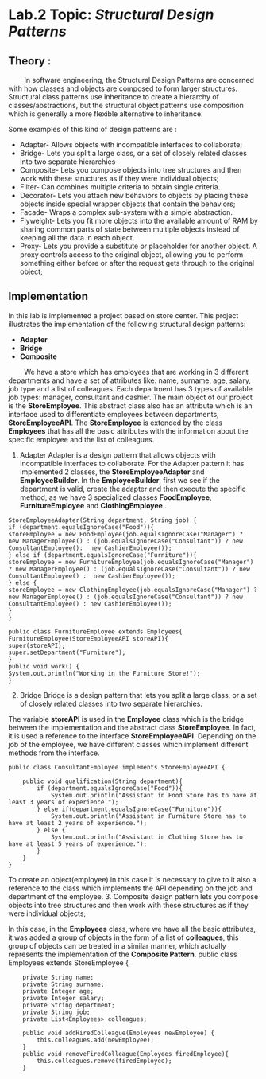 # Lab.2 Topic: *Structural Design Patterns*

## Theory :
&ensp;&ensp;&ensp;&ensp; In software engineering, the Structural Design Patterns are concerned with how classes and objects are composed to form larger structures. Structural class patterns use inheritance to create a hierarchy of classes/abstractions, but the structural object patterns use composition which is generally a more flexible alternative to inheritance.

Some examples of this kind of design patterns are :
* Adapter- Allows objects with incompatible interfaces to collaborate;
* Bridge- Lets you split a large class, or a set of closely related classes into two separate hierarchies
* Composite- Lets you compose objects into tree structures and then work with these structures as if they were individual objects;
* Filter- Can combines multiple criteria to obtain single criteria.
* Decorator- Lets you attach new behaviors to objects by placing these objects inside special wrapper objects that contain the behaviors;
* Facade- Wraps a complex sub-system with a simple abstraction.
* Flyweight- Lets you fit more objects into the available amount of RAM by sharing common parts of state between multiple objects instead of keeping all the data in each object.
* Proxy- Lets you provide a substitute or placeholder for another object. A proxy controls access to the original object, allowing you to perform something either before or after the request gets through to the original object;

## Implementation

In this lab is implemented a project based on store center.
This project illustrates the implementation of the following structural design patterns:
* __Adapter__
* __Bridge__
* __Composite__

&ensp;&ensp;&ensp;&ensp; We have a store which has employees that are working in 3 different departments and have a set of attributes like: name, surname, age, salary, job type and a list of colleagues.
Each department has 3 types of available job types: manager, consultant and cashier. The main object of our project is the __StoreEmployee__. This abstract class also has an attribute which is an interface used to differentiate employees between departments, __StoreEmployeeAPI__.
The __StoreEmployee__ is extended by the class __Employees__ that has all the basic attributes with the information about the specific employee and the list of colleagues. 
1. Adapter
   Adapter is a design pattern that allows objects with incompatible interfaces to collaborate. For the Adapter pattern it has implemented 2 classes, the __StoreEmployeeAdapter__ 
and __EmployeeBuilder__. In the __EmployeeBuilder__, first we see if the department is valid, create the adapter and then execute the specific method, as we have 3 specialized classes __FoodEmployee__, __FurnitureEmployee__ and __ClothingEmployee__ .
~~~
StoreEmployeeAdapter(String department, String job) {
if (department.equalsIgnoreCase("Food")){
storeEmployee = new FoodEmployee(job.equalsIgnoreCase("Manager") ?  new ManagerEmployee() : (job.equalsIgnoreCase("Consultant")) ? new ConsultantEmployee():  new CashierEmployee());
} else if (department.equalsIgnoreCase("Furniture")){
storeEmployee = new FurnitureEmployee(job.equalsIgnoreCase("Manager") ? new ManagerEmployee() : (job.equalsIgnoreCase("Consultant")) ? new ConsultantEmployee() :  new CashierEmployee());
} else {
storeEmployee = new ClothingEmployee(job.equalsIgnoreCase("Manager") ? new ManagerEmployee() : (job.equalsIgnoreCase("Consultant")) ? new ConsultantEmployee() : new CashierEmployee());
}
}
~~~
~~~
public class FurnitureEmployee extends Employees{
FurnitureEmployee(StoreEmployeeAPI storeAPI){
super(storeAPI);
super.setDepartment("Furniture");
}
public void work() {
System.out.println("Working in the Furniture Store!");
}
~~~
2. Bridge
   Bridge is a design pattern that lets you split a large class, or a set of closely related classes into two separate hierarchies.

The variable __storeAPI__ is used in the __Employee__ class which is the bridge between the implementation and the abstract class __StoreEmployee__. In fact, it is used a reference to 
the interface __StoreEmployeeAPI__. Depending on the job of the employee, we have different classes which implement different methods from the interface.
~~~
public class ConsultantEmployee implements StoreEmployeeAPI {

    public void qualification(String department){
        if (department.equalsIgnoreCase("Food")){
            System.out.println("Assistant in Food Store has to have at least 3 years of experience.");
        } else if(department.equalsIgnoreCase("Furniture")){
            System.out.println("Assistant in Furniture Store has to have at least 2 years of experience.");
        } else {
            System.out.println("Assistant in Clothing Store has to have at least 5 years of experience.");
        }
    }
}
~~~
To create an object(employee) in this case it is necessary to  give to it also a reference to the class which implements the API depending on the job and department of the employee.
3. Composite design pattern lets you compose objects into tree structures and then work with these structures as if they were individual objects;
   
In this case, in the __Employees__ class, where we have all the basic attributes, it was added a group of objects in the form of a list of __colleagues__, this group of objects 
can be treated in a similar manner, which actually represents the implementation of the __Composite Pattern__.
public class Employees extends StoreEmployee {
~~~
    private String name;
    private String surname;
    private Integer age;
    private Integer salary;
    private String department;
    private String job;
    private List<Employees> colleagues;

    public void addHiredColleague(Employees newEmployee) {
        this.colleagues.add(newEmployee);
    }
    public void removeFiredColleague(Employees firedEmployee){
        this.colleagues.remove(firedEmployee);
    }
~~~
